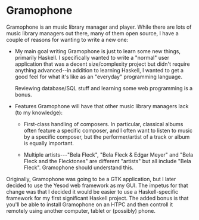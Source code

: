 Gramophone
==========

Gramophone is an music library manager and player. While there are lots of music
library managers out there, many of them open source, I have a couple of reasons
for wanting to write a new one:

*   My main goal writing Gramophone is just to learn some new things,
    primarily Haskell. I specifically wanted to write a "normal" user
    application that was a decent size/complexity project but didn't require
    anything advanced--in addition to learning Haskell, I wanted to get a good
    feel for what it's like as an "everyday" programming language.

    Reviewing database/SQL stuff and learning some web programming is a bonus.

*   Features Gramophone will have that other music library managers lack (to
    my knowledge):

    -   First-class handling of composers. In particular, classical albums
        often feature a specific composer, and I often want to listen to music
        by a specific composer, but the performer/artist of a track or album
        is equally important.

    -   Multiple artists---"Bela Fleck", "Bela Fleck & Edgar Meyer" and "Bela
        Fleck and the Flecktones" are different "artists" but all include
        "Bela Fleck". Gramophone should understand this.

Originally, Gramophone was going to be a GTK application, but I later decided
to use the Yesod web framework as my GUI. The impetus for that change was that
I decided it would be easier to use a Haskell-specific framework for my first
significant Haskell project. The added bonus is that you'll be able to install
Gramophone on an HTPC and then controll it remotely using another computer,
tablet or (possibly) phone.